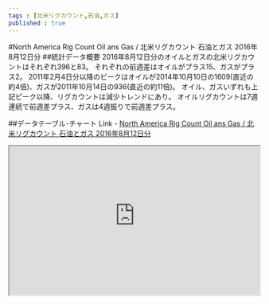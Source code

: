 ```yaml
--- 
tags : [北米リグカウント,石油,ガス] 
published : true
---
```

#North America Rig Count Oil ans Gas / 北米リグカウント 石油とガス 2016年8月12日分
##統計データ概要
2016年8月12日分のオイルとガスの北米リグカウントはそれぞれ396と83。
それぞれの前週差はオイルがプラス15、ガスがプラス2。
2011年2月4日分以降のピークはオイルが2014年10月10日の1609(直近の約4倍)、ガスが2011年10月14日の936(直近の約11倍)。
オイル、ガスいずれも上記ピーク以降、リグカウントは減少トレンドにあり。
オイルリグカウントは7週連続で前週差プラス、ガスは4週振りで前週差プラス。
    

	
##データテーブル･チャート
Link - [North America Rig Count Oil ans Gas / 北米リグカウント 石油とガス 2016年8月12日分](
http://knowledgevault.saecanet.com/charts/am-consulting.co.jp-2016-08-14-02-11-36.html
)

<iframe src="
http://knowledgevault.saecanet.com/charts/am-consulting.co.jp-2016-08-14-02-11-36.html
" width="100%" height="300px"></iframe>